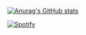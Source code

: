 [![Anurag's GitHub stats](https://github-readme-stats.vercel.app/api?username=baggiio)](https://github.com/anuraghazra/github-readme-stats)

[![Spotify](https://spotify-github-readme.vercel.app/api/spotify)](https://open.spotify.com/track/6DXZiYUbrYgrVIhfX3U9Z2?si=ea3e2b0a59a84640)
